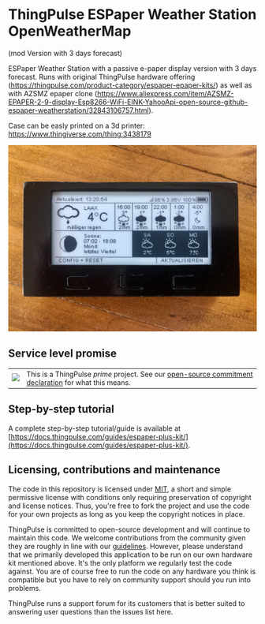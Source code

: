 # ThingPulse ESPaper Weather Station OpenWeatherMap 
(mod Version with 3 days forecast)

ESPaper Weather Station with a passive e-paper display version with 3 days forecast. Runs with original ThingPulse hardware offering (https://thingpulse.com/product-category/espaper-epaper-kits/) as well as with AZSMZ epaper clone (https://www.aliexpress.com/item/AZSMZ-EPAPER-2-9-display-Esp8266-WiFi-EINK-YahooApi-open-source-github-espaper-weatherstation/32843106757.html).

Case can be easly printed on a 3d printer: https://www.thingiverse.com/thing:3438179

[![ThingPulse ESPaper_mod](https://github.com/3KUdelta/espaper-weatherstation/blob/master/ESPaper_Weather_Station.jpg)](https://thingpulse.com/product-category/espaper-epaper-kits/)

## Service level promise

<table><tr><td><img src="https://thingpulse.com/assets/ThingPulse-open-source-prime.png" width="150">
</td><td>This is a ThingPulse <em>prime</em> project. See our <a href="https://thingpulse.com/about/open-source-commitment/">open-source commitment declaration</a> for what this means.</td></tr></table>

## Step-by-step tutorial

A complete step-by-step tutorial/guide is available at [https://docs.thingpulse.com/guides/espaper-plus-kit/](https://docs.thingpulse.com/guides/espaper-plus-kit/).

## Licensing, contributions and maintenance

The code in this repository is licensed under [MIT](https://en.wikipedia.org/wiki/MIT_License), a short and simple permissive license with conditions only requiring preservation of copyright and license notices. Thus, you're free to fork the project and use the code for your own projects as long as you keep the copyright notices in place.

ThingPulse is committed to open-source development and will continue to maintain this code. We welcome contributions from the community given they are roughly in line with our [guidelines](CONTRIBUTING.md). However, please understand that we primarily developed this application to be run on our own hardware kit mentioned above. It's the only platform we regularly test the code against. You are of course free to run the code on any hardware you think is compatible but you have to rely on community support should you run into problems. 

ThingPulse runs a support forum for its customers that is better suited to answering user questions than the issues list here.
